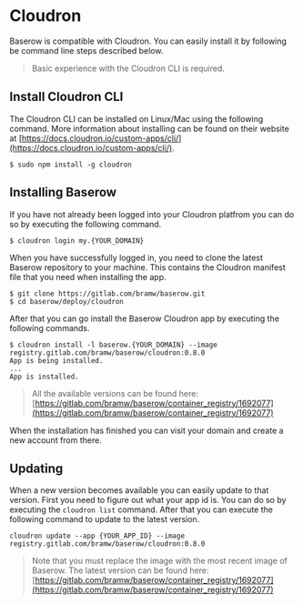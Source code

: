 # Cloudron

Baserow is compatible with Cloudron. You can easily install it by following be command
line steps described below.

> Basic experience with the Cloudron CLI is required.

## Install Cloudron CLI

The Cloudron CLI can be installed on Linux/Mac using the following command. More
information about installing can be found on their website at
[https://docs.cloudron.io/custom-apps/cli/](https://docs.cloudron.io/custom-apps/cli/).

```
$ sudo npm install -g cloudron
```

## Installing Baserow

If you have not already been logged into your Cloudron platfrom you can do so by
executing the following command.

```
$ cloudron login my.{YOUR_DOMAIN}
```

When you have successfully logged in, you need to clone the latest Baserow repository
to your machine. This contains the Cloudron manifest file that you need when installing
the app.

```
$ git clone https://gitlab.com/bramw/baserow.git
$ cd baserow/deploy/cloudron
```

After that you can go install the Baserow Cloudron app by executing the following
commands.

```
$ cloudron install -l baserow.{YOUR_DOMAIN} --image registry.gitlab.com/bramw/baserow/cloudron:0.8.0
App is being installed.
...
App is installed.
```

> All the available versions can be found here:
> [https://gitlab.com/bramw/baserow/container_registry/1692077](https://gitlab.com/bramw/baserow/container_registry/1692077)

When the installation has finished you can visit your domain and create a new account
from there.

## Updating

When a new version becomes available you can easily update to that version. First you
need to figure out what your app id is. You can do so by executing the `cloudron list`
command. After that you can execute the following command to update to the latest
version.

```
cloudron update --app {YOUR_APP_ID} --image registry.gitlab.com/bramw/baserow/cloudron:0.8.0
```

> Note that you must replace the image with the most recent image of Baserow. The
> latest version can be found here: 
> [https://gitlab.com/bramw/baserow/container_registry/1692077](https://gitlab.com/bramw/baserow/container_registry/1692077)


